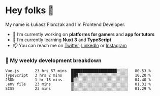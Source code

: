 # Hey folks 👋

My name is Łukasz Florczak and I'm Frontend Developer. 

- 🔭 I’m currently working on **platforms for gamers** and **app for tutors**
- 🌱 I’m currently learning **Nuxt 3** and **TypeScript**
- 📫 You can reach me on [Twitter](https://twitter.com/lukaszflorczak), [LinkedIn](https://pl.linkedin.com/in/lukasz-florczak) or [Instagram](https://instagram.com/lukaszflorczak)


### 🧮 My weekly development breakdown

<!--START_SECTION:waka-->
```text
Vue.js       23 hrs 57 mins  ████████████████████░░░░░   80.53 % 
TypeScript   3 hrs 2 mins    ██▓░░░░░░░░░░░░░░░░░░░░░░   10.20 % 
JSON         1 hr 18 mins    █░░░░░░░░░░░░░░░░░░░░░░░░   04.40 % 
.env file    23 mins         ▒░░░░░░░░░░░░░░░░░░░░░░░░   01.31 % 
SCSS         23 mins         ▒░░░░░░░░░░░░░░░░░░░░░░░░   01.29 % 
```
<!--END_SECTION:waka-->

<!--
**lukaszflorczak/lukaszflorczak** is a ✨ _special_ ✨ repository because its `README.md` (this file) appears on your GitHub profile.

Here are some ideas to get you started:

- 🔭 I’m currently working on ...
- 🌱 I’m currently learning ...
- 👯 I’m looking to collaborate on ...
- 🤔 I’m looking for help with ...
- 💬 Ask me about ...
- 📫 How to reach me: ...
- 😄 Pronouns: ...
- ⚡ Fun fact: ...
-->
